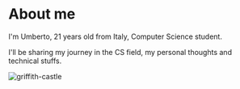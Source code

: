 # About me

I'm Umberto, 21 years old from Italy, Computer Science student.

I'll be sharing my journey in the CS field, my personal thoughts and technical stuffs.

![griffith-castle](https://imgur.com/eSaFXnQ.jpg)
